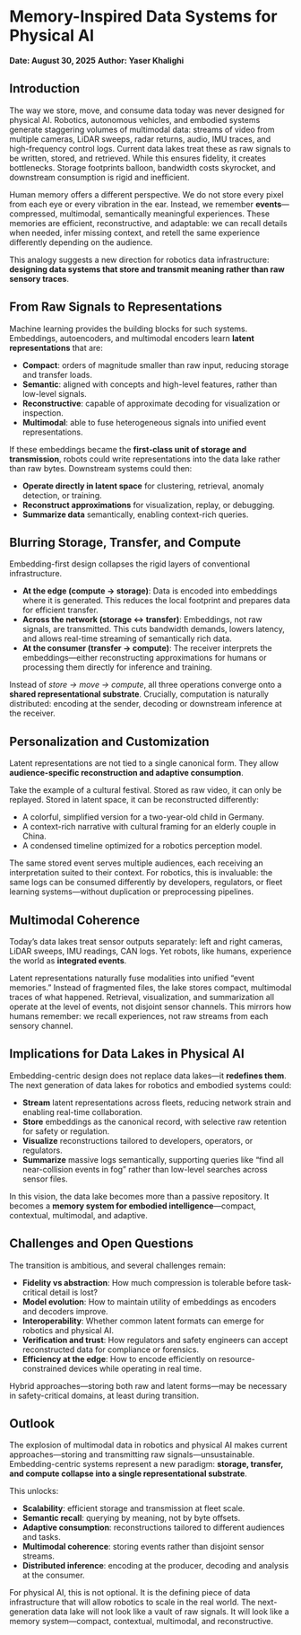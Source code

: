 # Memory-Inspired Data Systems for Physical AI

**Date: August 30, 2025**
**Author: Yaser Khalighi**

## Introduction
The way we store, move, and consume data today was never designed for physical AI. Robotics, autonomous vehicles, and embodied systems generate staggering volumes of multimodal data: streams of video from multiple cameras, LiDAR sweeps, radar returns, audio, IMU traces, and high-frequency control logs. Current data lakes treat these as raw signals to be written, stored, and retrieved. While this ensures fidelity, it creates bottlenecks. Storage footprints balloon, bandwidth costs skyrocket, and downstream consumption is rigid and inefficient.  

Human memory offers a different perspective. We do not store every pixel from each eye or every vibration in the ear. Instead, we remember **events**—compressed, multimodal, semantically meaningful experiences. These memories are efficient, reconstructive, and adaptable: we can recall details when needed, infer missing context, and retell the same experience differently depending on the audience.  

This analogy suggests a new direction for robotics data infrastructure: **designing data systems that store and transmit meaning rather than raw sensory traces**.  

## From Raw Signals to Representations
Machine learning provides the building blocks for such systems. Embeddings, autoencoders, and multimodal encoders learn **latent representations** that are:  

- **Compact**: orders of magnitude smaller than raw input, reducing storage and transfer loads.  
- **Semantic**: aligned with concepts and high-level features, rather than low-level signals.  
- **Reconstructive**: capable of approximate decoding for visualization or inspection.  
- **Multimodal**: able to fuse heterogeneous signals into unified event representations.  

If these embeddings became the **first-class unit of storage and transmission**, robots could write representations into the data lake rather than raw bytes. Downstream systems could then:  

- **Operate directly in latent space** for clustering, retrieval, anomaly detection, or training.  
- **Reconstruct approximations** for visualization, replay, or debugging.  
- **Summarize data** semantically, enabling context-rich queries.  

## Blurring Storage, Transfer, and Compute
Embedding-first design collapses the rigid layers of conventional infrastructure.  

- **At the edge (compute → storage)**: Data is encoded into embeddings where it is generated. This reduces the local footprint and prepares data for efficient transfer.  
- **Across the network (storage ↔ transfer)**: Embeddings, not raw signals, are transmitted. This cuts bandwidth demands, lowers latency, and allows real-time streaming of semantically rich data.  
- **At the consumer (transfer → compute)**: The receiver interprets the embeddings—either reconstructing approximations for humans or processing them directly for inference and training.  

Instead of *store → move → compute*, all three operations converge onto a **shared representational substrate**. Crucially, computation is naturally distributed: encoding at the sender, decoding or downstream inference at the receiver.  

## Personalization and Customization
Latent representations are not tied to a single canonical form. They allow **audience-specific reconstruction and adaptive consumption**.  

Take the example of a cultural festival. Stored as raw video, it can only be replayed. Stored in latent space, it can be reconstructed differently:  
- A colorful, simplified version for a two-year-old child in Germany.  
- A context-rich narrative with cultural framing for an elderly couple in China.  
- A condensed timeline optimized for a robotics perception model.  

The same stored event serves multiple audiences, each receiving an interpretation suited to their context. For robotics, this is invaluable: the same logs can be consumed differently by developers, regulators, or fleet learning systems—without duplication or preprocessing pipelines.  

## Multimodal Coherence
Today’s data lakes treat sensor outputs separately: left and right cameras, LiDAR sweeps, IMU readings, CAN logs. Yet robots, like humans, experience the world as **integrated events**.  

Latent representations naturally fuse modalities into unified “event memories.” Instead of fragmented files, the lake stores compact, multimodal traces of what happened. Retrieval, visualization, and summarization all operate at the level of events, not disjoint sensor channels. This mirrors how humans remember: we recall experiences, not raw streams from each sensory channel.  

## Implications for Data Lakes in Physical AI
Embedding-centric design does not replace data lakes—it **redefines them**. The next generation of data lakes for robotics and embodied systems could:  

- **Stream** latent representations across fleets, reducing network strain and enabling real-time collaboration.  
- **Store** embeddings as the canonical record, with selective raw retention for safety or regulation.  
- **Visualize** reconstructions tailored to developers, operators, or regulators.  
- **Summarize** massive logs semantically, supporting queries like “find all near-collision events in fog” rather than low-level searches across sensor files.  

In this vision, the data lake becomes more than a passive repository. It becomes a **memory system for embodied intelligence**—compact, contextual, multimodal, and adaptive.  

## Challenges and Open Questions
The transition is ambitious, and several challenges remain:  

- **Fidelity vs abstraction**: How much compression is tolerable before task-critical detail is lost?  
- **Model evolution**: How to maintain utility of embeddings as encoders and decoders improve.  
- **Interoperability**: Whether common latent formats can emerge for robotics and physical AI.  
- **Verification and trust**: How regulators and safety engineers can accept reconstructed data for compliance or forensics.  
- **Efficiency at the edge**: How to encode efficiently on resource-constrained devices while operating in real time.  

Hybrid approaches—storing both raw and latent forms—may be necessary in safety-critical domains, at least during transition.  

## Outlook
The explosion of multimodal data in robotics and physical AI makes current approaches—storing and transmitting raw signals—unsustainable. Embedding-centric systems represent a new paradigm: **storage, transfer, and compute collapse into a single representational substrate**.  

This unlocks:  
- **Scalability**: efficient storage and transmission at fleet scale.  
- **Semantic recall**: querying by meaning, not by byte offsets.  
- **Adaptive consumption**: reconstructions tailored to different audiences and tasks.  
- **Multimodal coherence**: storing events rather than disjoint sensor streams.  
- **Distributed inference**: encoding at the producer, decoding and analysis at the consumer.  

For physical AI, this is not optional. It is the defining piece of data infrastructure that will allow robotics to scale in the real world. The next-generation data lake will not look like a vault of raw signals. It will look like a memory system—compact, contextual, multimodal, and reconstructive.  

